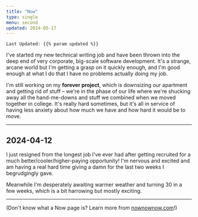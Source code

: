 ```yaml
---
title: "Now"
type: single
menu: second
updated: 2024-05-17
---
```


`Last Updated: {{% param updated %}}`

I've started my new technical writing job and have been thrown into the deep end of very corporate, big-scale software development. It's a strange, arcane world but I'm getting a grasp on it quickly enough, and I'm good enough at what I do that I have no problems actually doing my job.

I'm still working on my **forever project**, which is downsizing our apartment and getting rid of stuff – we're in the phase of our life where we're shucking away all the hand-me-downs and stuff we combined when we moved together in college. It's really hard sometimes, but it's all in service of having less anxiety about how much we have and how hard it would be to move.

---

## 2024-04-12

I just resigned from the longest job I've ever had after getting recruited for a much better/cooler/higher-paying opportunity! I'm nervous and excited and am having a real hard time giving a damn for the last two weeks I begrudgingly gave.

Meanwhile I'm desperately awaiting warmer weather and turning 30 in a few weeks, which is a bit harrowing but mostly exciting.

---

(Don't know what a Now page is? Learn more from [nownownow.com](https://nownownow.com/about)!)
